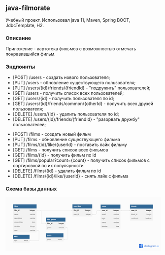 <h2>java-filmorate</h2>
<p>Учебный проект.
Использовал java 11, Maven, Spring BOOT, JdbcTemplate, H2.
</p>
<h3>Описание</h3>
<p>Приложение - картотека фильмов с возможностью отмечать понравившийся фильм.</p>
<h3>Эндпоинты</h3>
<p><ul>
<li>[POST] /users - создать нового пользователя;</li>
<li>[PUT] /users - обновление существующего пользователя;</li>
<li>[PUT] /users/{id}/friends/{friendId} - "подружить" пользователей;</li>
<li>[GET] /users - получить список всех пользователей;</li>
<li>[GET] /users/{id} - получить пользователя по id;</li>
<li>[GET] /users/{id}/friends/common/{otherId} - получить всех друзей пользователя;</li>
<li>[DELETE] /users/{id} - удалить пользователя по id;</li>
<li>[DELETE] /users/{id}/friends/{friendId} - "разорвать дружбу" пользователей;</li>
</ul></p>
<p><ul>
<li>[POST] /films - создать новый фильм</li>
<li>[PUT] /films - обновление существующего фильма</li>
<li>[PUT] /films/{id}/like/{userId} - поставить лайк фильму</li>
<li>[GET] /films - получить список всех фильмов</li>
<li>[GET] /films/{id} - получить фильм по id</li>
<li>[GET] /films/popular?count={count} - получить список фильмов с сортировкой по их популярности</li>
<li>[DELETE] /films/{id} - удалить фильм по id</li>
<li>[DELETE] /films/{id}/like/{userId} - снять лайк с фильма</li>
</ul></p>

<h3>Схема базы данных</h3>
<p><img src="https://github.com/Konstakox/java-filmorate/blob/main/vol1.png"/></p>

<!--
# java-filmorate
Template repository for Filmorate project.
Проект реализован в рамках обучения яндекс-практикум.
Бэкэнд сервиса по подбору фильмов для просмотра.
![Схема](/PUBLIC.png)

Таблицы с Данными

films список фильмов
MPA рейтинг Ассоциации кинокомпаний
film_genre связь фильмов с жанрами
genres список жанров
movie_likes лайки пользователей
users список пользователей
friends связи дружбы между пользователями

Примеры запросов

Список фильмов в жанре "Боевик"

SELECT f.name, g.name
FROM films AS f

LEFT JOIN film_genre ON f.film_id = film_genres.film_id
WHERE f.genre LIKE '%Боевик%'


Список друзей пользователя с id = 1


SELECT * FROM users WHERE user_id IN
( SELECT friend_id FROM friends WHERE user_id = 1 );

Возвращаем Топ 10 популярных фильмов

SELECT f.film_id, film_name, description, duration, release_date, mpa_id, count\n
FROM (SELECT film_id ,COUNT(user_id) AS count
FROM movie_likes AS ml
GROUP BY film_id) AS likes
RIGHT JOIN films AS f ON f.film_id=likes.film_id
ORDER BY count LIMIT 10
